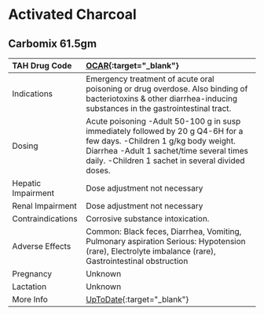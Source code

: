 # Activated Charcoal

## Carbomix 61.5gm

| TAH Drug Code      | [OCAR](https://www.tahsda.org.tw/drugs/hissearch.php?drug_code=OCAR){:target="_blank"}                                                                                                                                   |
|:-------------------|:-------------------------------------------------------------------------------------------------------------------------------------------------------------------------------------------------------------------------|
| Indications        | Emergency treatment of acute oral poisoning or drug overdose. Also binding of bacteriotoxins & other diarrhea-inducing substances in the gastrointestinal tract.                                                         |
| Dosing             | Acute poisoning -Adult 50-100 g in susp immediately followed by 20 g Q4-6H for a few days. -Children 1 g/kg body weight. Diarrhea -Adult 1 sachet/time several times daily. -Children 1 sachet in several divided doses. |
| Hepatic Impairment | Dose adjustment not necessary                                                                                                                                                                                            |
| Renal Impairment   | Dose adjustment not necessary                                                                                                                                                                                            |
| Contraindications  | Corrosive substance intoxication.                                                                                                                                                                                        |
| Adverse Effects    | Common: Black feces, Diarrhea, Vomiting, Pulmonary aspiration Serious: Hypotension (rare), Electrolyte imbalance (rare), Gastrointestinal obstruction                                                                    |
| Pregnancy          | Unknown                                                                                                                                                                                                                  |
| Lactation          | Unknown                                                                                                                                                                                                                  |
| More Info          | [UpToDate](https://www.uptodate.com/contents/activated-charcoal-drug-information){:target="_blank"}                                                                                                                      |


